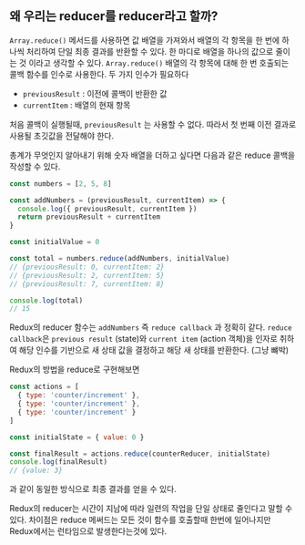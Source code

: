 ## 왜 우리는 reducer를 reducer라고 할까?

`Array.reduce()` 메서드를 사용하면 값 배열을 가져와서 배열의 각 항목을 한 번에 하나씩 처리하여 단일 최종 결과를 반환할 수 있다. 한 마디로 배열을 하나의 값으로 줄이는 것 이라고 생각할 수 있다.
`Array.reduce()` 배열의 각 항목에 대해 한 번 호출되는 콜백 함수를 인수로 사용한다. 두 가지 인수가 필요하다

- `previousResult` : 이전에 콜백이 반환한 값
- `currentItem` : 배열의 현재 항목

처음 콜백이 실행될때, `previousResult` 는 사용할 수 없다. 따라서 첫 번째 이전 결과로 사용될 초깃값을 전달해야 한다.

총계가 무엇인지 알아내기 위해 숫자 배열을 더하고 싶다면 다음과 같은 reduce 콜백을 작성할 수 있다.

```js
const numbers = [2, 5, 8]

const addNumbers = (previousResult, currentItem) => {
  console.log({ previousResult, currentItem })
  return previousResult + currentItem
}

const initialValue = 0

const total = numbers.reduce(addNumbers, initialValue)
// {previousResult: 0, currentItem: 2}
// {previousResult: 2, currentItem: 5}
// {previousResult: 7, currentItem: 8}

console.log(total)
// 15
```

Redux의 reducer 함수는 `addNumbers` 즉 `reduce callback` 과 정확히 같다. `reduce callback`은    `previous result` (state)와 `current item` (action 객체)을 인자로 취하여 해당 인수를 기반으로 새 상태 값을 결정하고 해당 새 상태를 반환한다. (그냥 뺴박)

Redux의 방법을 reduce로 구현해보면 

```js
const actions = [
  { type: 'counter/increment' },
  { type: 'counter/increment' },
  { type: 'counter/increment' }
]

const initialState = { value: 0 }

const finalResult = actions.reduce(counterReducer, initialState)
console.log(finalResult)
// {value: 3}
```

과 같이 동일한 방식으로 최종 결과를 얻을 수 있다.

Redux의 reducer는 시간이 지남에 따라 일련의 작업을 단일 상태로 줄인다고 말할 수 있다. 차이점은 reduce 메써드는 모든 것이 함수를 호출할때 한번에 일어나지만 Redux에서는 런타임으로 발생한다는것에 있다.
